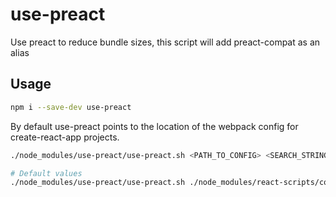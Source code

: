 # use-preact

Use preact to reduce bundle sizes, this script will add preact-compat as an alias


## Usage

```bash
npm i --save-dev use-preact
```

By default use-preact points to the location of the webpack config for create-react-app projects.

```bash
./node_modules/use-preact/use-preact.sh <PATH_TO_CONFIG> <SEARCH_STRING>

# Default values
./node_modules/use-preact/use-preact.sh ./node_modules/react-scripts/config/ preact-compat
```

